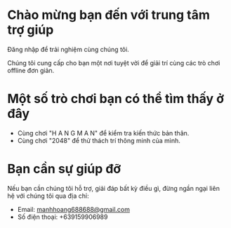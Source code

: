 # Chào mừng bạn đến với trung tâm trợ giúp

Đăng nhập để trải nghiệm cùng chúng tôi.

Chúng tôi cung cấp cho bạn một nơi tuyệt vời để giải trí cùng các trò chơi offline đơn giản. 

# Một số trò chơi bạn có thể tìm thấy ở đây
- Cùng chơi "H A N G M A N" để kiểm tra kiến thức bản thân.
- Cùng chơi "2048" để thử thách trí thông minh của mình.

# Bạn cần sự giúp đỡ
Nếu bạn cần chúng tôi hỗ trợ, giải đáp bất kỳ điều gì, đừng ngần ngại liên hệ với chúng tôi qua địa chỉ:
- Email: manhhoang688688@gmail.com
- Số điện thoại: +639159906989

